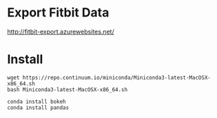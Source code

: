 
Export Fitbit Data
===

http://fitbit-export.azurewebsites.net/


Install
===

	wget https://repo.continuum.io/miniconda/Miniconda3-latest-MacOSX-x86_64.sh
	bash Miniconda3-latest-MacOSX-x86_64.sh

	conda install bokeh
	conda install pandas